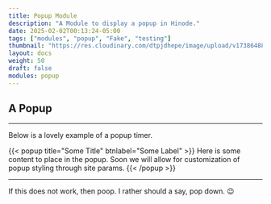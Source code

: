 ```yaml
---
title: Popup Module
description: "A Module to display a popup in Hinode."
date: 2025-02-02T00:13:24-05:00
tags: ["modules", "popup", "Fake", "testing"]
thumbnail: "https://res.cloudinary.com/dtpjdhepe/image/upload/v1738648819/photo-1583506573326-f44ad9661e45_ciygyy.jpg"
layout: docs
weight: 50
draft: false
modules: popup
---
```


## A Popup

----

Below is a lovely example of a popup timer.

{{< popup title="Some Title" btnlabel="Some Label" >}} Here is some content to place in the popup. Soon we will allow for customization of popup styling through site params. {{< /popup >}}

----

If this does not work, then poop. I rather should a say, pop down. 😉
